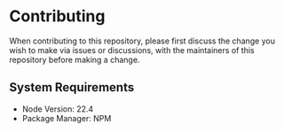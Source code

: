 # Contributing

When contributing to this repository, please first discuss the change you wish to make via issues or discussions, with the maintainers of this repository before making a change.

## System Requirements
- Node Version: 22.4
- Package Manager: NPM
